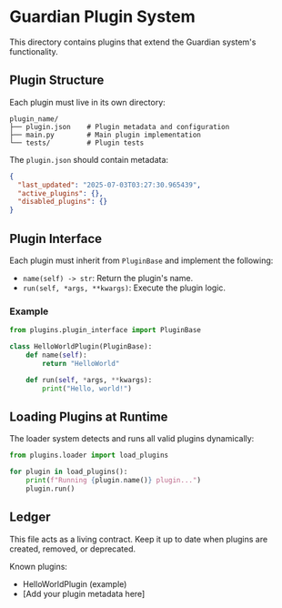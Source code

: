 # Guardian Plugin System

This directory contains plugins that extend the Guardian system's functionality.

## Plugin Structure

Each plugin must live in its own directory:
```
plugin_name/
├── plugin.json    # Plugin metadata and configuration
├── main.py        # Main plugin implementation
└── tests/         # Plugin tests
```

The `plugin.json` should contain metadata:
```json
{
  "last_updated": "2025-07-03T03:27:30.965439",
  "active_plugins": {},
  "disabled_plugins": {}
}
```

## Plugin Interface

Each plugin must inherit from `PluginBase` and implement the following:
- `name(self) -> str`: Return the plugin's name.
- `run(self, *args, **kwargs)`: Execute the plugin logic.

### Example

```python
from plugins.plugin_interface import PluginBase

class HelloWorldPlugin(PluginBase):
    def name(self):
        return "HelloWorld"

    def run(self, *args, **kwargs):
        print("Hello, world!")
```

## Loading Plugins at Runtime

The loader system detects and runs all valid plugins dynamically:
```python
from plugins.loader import load_plugins

for plugin in load_plugins():
    print(f"Running {plugin.name()} plugin...")
    plugin.run()
```

## Ledger

This file acts as a living contract. Keep it up to date when plugins are created, removed, or deprecated.

Known plugins:
- HelloWorldPlugin (example)
- [Add your plugin metadata here]